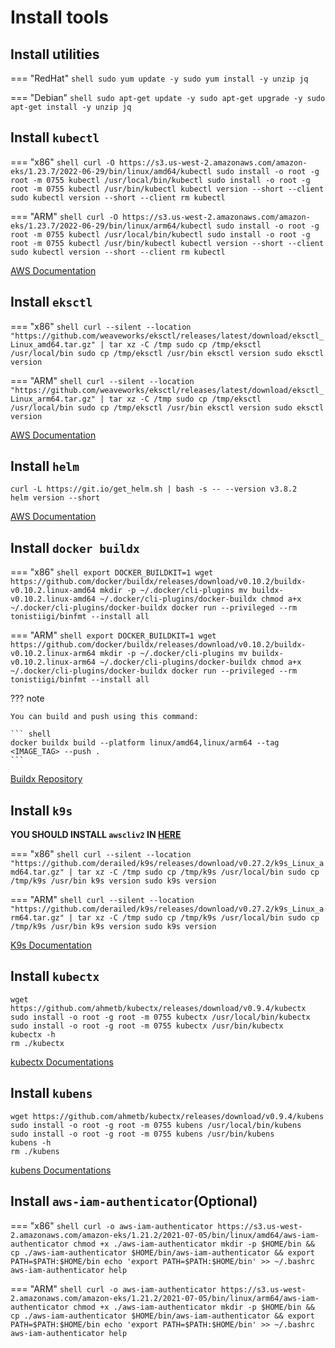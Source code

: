 # Install tools

## Install utilities

=== "RedHat"
    ``` shell
    sudo yum update -y
    sudo yum install -y unzip jq
    ```

=== "Debian"
    ``` shell
    sudo apt-get update -y
    sudo apt-get upgrade -y
    sudo apt-get install -y unzip jq
    ```

## Install `kubectl`

=== "x86"
    ``` shell
    curl -O https://s3.us-west-2.amazonaws.com/amazon-eks/1.23.7/2022-06-29/bin/linux/amd64/kubectl
    sudo install -o root -g root -m 0755 kubectl /usr/local/bin/kubectl
    sudo install -o root -g root -m 0755 kubectl /usr/bin/kubectl
    kubectl version --short --client
    sudo kubectl version --short --client
    rm kubectl
    ```

=== "ARM"
    ``` shell
    curl -O https://s3.us-west-2.amazonaws.com/amazon-eks/1.23.7/2022-06-29/bin/linux/arm64/kubectl
    sudo install -o root -g root -m 0755 kubectl /usr/local/bin/kubectl
    sudo install -o root -g root -m 0755 kubectl /usr/bin/kubectl
    kubectl version --short --client
    sudo kubectl version --short --client
    rm kubectl
    ```

[AWS Documentation](https://docs.aws.amazon.com/eks/latest/userguide/install-kubectl.html)

## Install `eksctl`

=== "x86"
    ``` shell
    curl --silent --location "https://github.com/weaveworks/eksctl/releases/latest/download/eksctl_Linux_amd64.tar.gz" | tar xz -C /tmp
    sudo cp /tmp/eksctl /usr/local/bin
    sudo cp /tmp/eksctl /usr/bin
    eksctl version
    sudo eksctl version
    ```

=== "ARM"
    ``` shell
    curl --silent --location "https://github.com/weaveworks/eksctl/releases/latest/download/eksctl_Linux_arm64.tar.gz" | tar xz -C /tmp
    sudo cp /tmp/eksctl /usr/local/bin
    sudo cp /tmp/eksctl /usr/bin
    eksctl version
    sudo eksctl version
    ```

[AWS Documentation](https://docs.aws.amazon.com/eks/latest/userguide/eksctl.html)

## Install `helm`

``` shell
curl -L https://git.io/get_helm.sh | bash -s -- --version v3.8.2
helm version --short
```

[AWS Documentation](https://docs.aws.amazon.com/eks/latest/userguide/helm.html)

## Install `docker buildx`

=== "x86"
    ``` shell
    export DOCKER_BUILDKIT=1
    wget https://github.com/docker/buildx/releases/download/v0.10.2/buildx-v0.10.2.linux-amd64
    mkdir -p ~/.docker/cli-plugins
    mv buildx-v0.10.2.linux-amd64 ~/.docker/cli-plugins/docker-buildx
    chmod a+x ~/.docker/cli-plugins/docker-buildx
    docker run --privileged --rm tonistiigi/binfmt --install all
    ```

=== "ARM"
    ``` shell
    export DOCKER_BUILDKIT=1
    wget https://github.com/docker/buildx/releases/download/v0.10.2/buildx-v0.10.2.linux-arm64
    mkdir -p ~/.docker/cli-plugins
    mv buildx-v0.10.2.linux-arm64 ~/.docker/cli-plugins/docker-buildx
    chmod a+x ~/.docker/cli-plugins/docker-buildx
    docker run --privileged --rm tonistiigi/binfmt --install all
    ```


??? note

    You can build and push using this command:

    ``` shell
    docker buildx build --platform linux/amd64,linux/arm64 --tag <IMAGE_TAG> --push .
    ```

[Buildx Repository](https://github.com/docker/buildx)

## Install `k9s`

**YOU SHOULD INSTALL `awscliv2` IN [HERE](../../General/01-install-awscli-v2.md)**

=== "x86"
    ``` shell
    curl --silent --location "https://github.com/derailed/k9s/releases/download/v0.27.2/k9s_Linux_amd64.tar.gz" | tar xz -C /tmp
    sudo cp /tmp/k9s /usr/local/bin
    sudo cp /tmp/k9s /usr/bin
    k9s version
    sudo k9s version
    ```

=== "ARM"
    ``` shell
    curl --silent --location "https://github.com/derailed/k9s/releases/download/v0.27.2/k9s_Linux_arm64.tar.gz" | tar xz -C /tmp
    sudo cp /tmp/k9s /usr/local/bin
    sudo cp /tmp/k9s /usr/bin
    k9s version
    sudo k9s version
    ```

[K9s Documentation](https://github.com/derailed/k9s)

## Install `kubectx`

``` shell
wget https://github.com/ahmetb/kubectx/releases/download/v0.9.4/kubectx
sudo install -o root -g root -m 0755 kubectx /usr/local/bin/kubectx
sudo install -o root -g root -m 0755 kubectx /usr/bin/kubectx
kubectx -h
rm ./kubectx
```

[kubectx Documentations](https://github.com/ahmetb/kubectx)

## Install `kubens`

``` shell
wget https://github.com/ahmetb/kubectx/releases/download/v0.9.4/kubens
sudo install -o root -g root -m 0755 kubens /usr/local/bin/kubens
sudo install -o root -g root -m 0755 kubens /usr/bin/kubens
kubens -h
rm ./kubens
```

[kubens Documentations](https://github.com/ahmetb/kubectx)

## Install `aws-iam-authenticator`(Optional)

=== "x86"
    ``` shell
    curl -o aws-iam-authenticator https://s3.us-west-2.amazonaws.com/amazon-eks/1.21.2/2021-07-05/bin/linux/amd64/aws-iam-authenticator
    chmod +x ./aws-iam-authenticator
    mkdir -p $HOME/bin && cp ./aws-iam-authenticator $HOME/bin/aws-iam-authenticator && export PATH=$PATH:$HOME/bin
    echo 'export PATH=$PATH:$HOME/bin' >> ~/.bashrc
    aws-iam-authenticator help
    ```

=== "ARM"
    ``` shell
    curl -o aws-iam-authenticator https://s3.us-west-2.amazonaws.com/amazon-eks/1.21.2/2021-07-05/bin/linux/arm64/aws-iam-authenticator
    chmod +x ./aws-iam-authenticator
    mkdir -p $HOME/bin && cp ./aws-iam-authenticator $HOME/bin/aws-iam-authenticator && export PATH=$PATH:$HOME/bin
    echo 'export PATH=$PATH:$HOME/bin' >> ~/.bashrc
    aws-iam-authenticator help
    ```